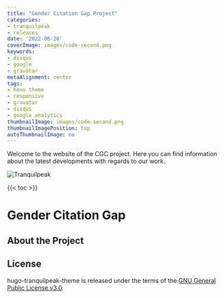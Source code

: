 ```yaml
---
title: "Gender Citation Gap Project"
categories:
- tranquilpeak
- releases
date: '2022-06-28'
coverImage: images/code-second.png
keywords:
- disqus
- google
- gravatar
metaAlignment: center
tags:
- hexo theme
- responsive
- gravatar
- disqus
- google analytics
thumbnailImage: images/code-second.png
thumbnailImagePosition: top
autoThumbnailImage: no
---
```

Welcome to the website of the CGC project. Here you can find information about the latest developments with regards to our work.
<!--more-->

![Tranquilpeak](/img/code.png)

{{< toc >}}

# Gender Citation Gap



## About the Project



## License

hugo-tranquilpeak-theme is released under the terms of the [GNU General Public License v3.0](https://github.com/kakawait/hugo-tranquilpeak-theme/blob/master/LICENSE).


